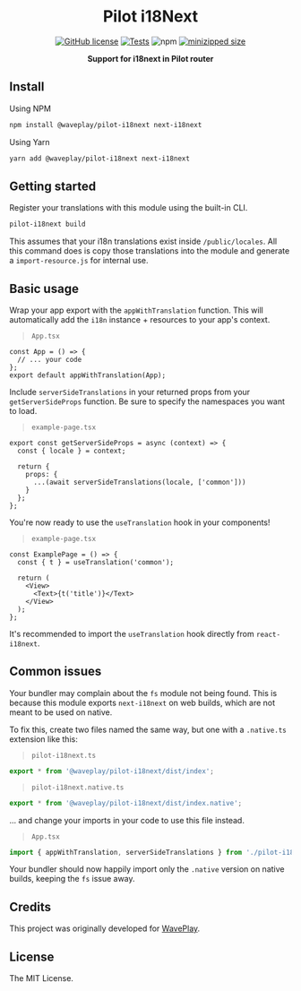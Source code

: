 <h1 align="center">Pilot i18Next</h1>

<div align="center">

[![GitHub license](https://img.shields.io/github/license/Wave-Play/pilot-i18next?style=flat)](https://github.com/Wave-Play/pilot-i18next/blob/main/LICENSE) [![Tests](https://github.com/Wave-Play/pilot-i18next/workflows/CI/badge.svg)](https://github.com/Wave-Play/pilot-i18next/actions) ![npm](https://img.shields.io/npm/v/@waveplay/pilot-i18next) [![minizipped size](https://badgen.net/bundlephobia/minzip/@waveplay/pilot-i18next)](https://bundlephobia.com/result?p=@waveplay/pilot-i18next)

**Support for i18next in Pilot router**

</div>

## Install

Using NPM

```bash
npm install @waveplay/pilot-i18next next-i18next
```

Using Yarn

```bash
yarn add @waveplay/pilot-i18next next-i18next
```

## Getting started

Register your translations with this module using the built-in CLI.

```bash
pilot-i18next build
```

This assumes that your i18n translations exist inside `/public/locales`. All this command does is copy those translations into the module and generate a `import-resource.js` for internal use.

## Basic usage

Wrap your app export with the `appWithTranslation` function. This will automatically add the `i18n` instance + resources to your app's context.

> `App.tsx`
```tsx
const App = () => {
  // ... your code
};
export default appWithTranslation(App);
```

Include `serverSideTranslations` in your returned props from your `getServerSideProps` function. Be sure to specify the namespaces you want to load.

> `example-page.tsx`
```tsx
export const getServerSideProps = async (context) => {
  const { locale } = context;

  return {
    props: {
      ...(await serverSideTranslations(locale, ['common']))
    }
  };
};
```

You're now ready to use the `useTranslation` hook in your components!

> `example-page.tsx`
```tsx
const ExamplePage = () => {
  const { t } = useTranslation('common');

  return (
    <View>
      <Text>{t('title')}</Text>
    </View>
  );
};
```

It's recommended to import the `useTranslation` hook directly from `react-i18next`.

## Common issues

Your bundler may complain about the `fs` module not being found. This is because this module exports `next-i18next` on web builds, which are not meant to be used on native.

To fix this, create two files named the same way, but one with a `.native.ts` extension like this:

> `pilot-i18next.ts`
```ts
export * from '@waveplay/pilot-i18next/dist/index';
```

> `pilot-i18next.native.ts`
```ts
export * from '@waveplay/pilot-i18next/dist/index.native';
```

... and change your imports in your code to use this file instead.
> `App.tsx`
```ts
import { appWithTranslation, serverSideTranslations } from './pilot-i18next';
```

Your bundler should now happily import only the `.native` version on native builds, keeping the `fs` issue away.

## Credits

This project was originally developed for [WavePlay](https://waveplay.com).

## License

The MIT License.
